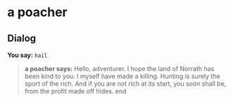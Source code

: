 # a poacher


## Dialog

**You say:** `hail`



>**a poacher says:** Hello, adventurer. I hope the land of Norrath has been kind to you. I myself have made a killing. Hunting is surely the sport of the rich. And if you are not rich at its start, you soon shall be, from the profit made off hides.
end

